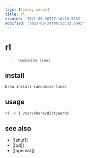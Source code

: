 ```yaml
---
tags: [linux, macos]
title: rl
created: '2021-06-28T07:18:18.578Z'
modified: '2023-03-24T09:53:32.604Z'
---
```


# rl

> `randomize lines`

## install

```sh
brew install randomize-lines
```

## usage

```sh
rl -c 1 /usr/share/dict/words
```

## see also

- [[shuf]]
- [[od]]
- [[openssl]]
